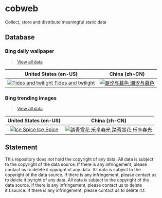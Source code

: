 # cobweb

Collect, store and distribute meaningful static data

## Database

### Bing daily wallpaper

> [View all data](./database/bing/daily-wallpaper/)

<!-- BING_DAILY_WALLPAPER_START -->

|                                                                                              United States (en-US)                                                                                               |                                                                                          China (zh-CN)                                                                                           |
| :--------------------------------------------------------------------------------------------------------------------------------------------------------------------------------------------------------------: | :----------------------------------------------------------------------------------------------------------------------------------------------------------------------------------------------: |
| [![Tides and twilight](https://bing.com/th?id=OHR.SonomaCoast_EN-US5218026576_1920x1080.jpg&rf=LaDigue_1920x1080.jpg&pid=hp) Tides and twilight](https://bing.com/th?id=OHR.SonomaCoast_EN-US5218026576_UHD.jpg) | [![潮汐与暮色](https://bing.com/th?id=OHR.SonomaCoast_ZH-CN9187330701_1920x1080.jpg&rf=LaDigue_1920x1080.jpg&pid=hp) 潮汐与暮色](https://bing.com/th?id=OHR.SonomaCoast_ZH-CN9187330701_UHD.jpg) |

<!-- BING_DAILY_WALLPAPER_END -->

### Bing trending images

> [View all data](./database/bing/trending-images/)

<!-- BING_TRENDING_IMAGES_START -->

|                                                                               United States (en-US)                                                                                |                                                                                           China (zh-CN)                                                                                            |
| :--------------------------------------------------------------------------------------------------------------------------------------------------------------------------------: | :------------------------------------------------------------------------------------------------------------------------------------------------------------------------------------------------: |
| [![Ice Spice](https://tse1.mm.bing.net/th?id=OET.7055c4f87a7543a2b596c62a45f19535&pid=Api) Ice Spice](https://tse1.mm.bing.net/th?id=OET.7055c4f87a7543a2b596c62a45f19535&pid=Api) | [![踏青赏花 乐享春光](https://tse1.mm.bing.net/th?id=OET.625a2360156145f3a3d504c50bdd749e&pid=Api) 踏青赏花 乐享春光](https://tse1.mm.bing.net/th?id=OET.625a2360156145f3a3d504c50bdd749e&pid=Api) |

<!-- BING_TRENDING_IMAGES_END -->

## Statement

This repository does not hold the copyright of any data. All data is subject to the copyright of the data source. If there is any infringement, please contact us to delete it.opyright of any data. All data is subject to the copyright of the data source. If there is any infringement, please contact us to delete it.pyright of any data. All data is subject to the copyright of the data source. If there is any infringement, please contact us to delete it.t.source. If there is any infringement, please contact us to delete it.t.
